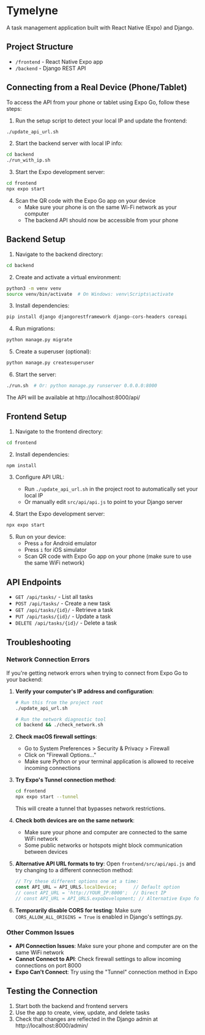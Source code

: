 # Tymelyne

A task management application built with React Native (Expo) and Django.

## Project Structure

- `/frontend` - React Native Expo app
- `/backend` - Django REST API

## Connecting from a Real Device (Phone/Tablet)

To access the API from your phone or tablet using Expo Go, follow these steps:

1. Run the setup script to detect your local IP and update the frontend:
```bash
./update_api_url.sh
```

2. Start the backend server with local IP info:
```bash
cd backend
./run_with_ip.sh
```

3. Start the Expo development server:
```bash
cd frontend
npx expo start
```

4. Scan the QR code with the Expo Go app on your device
   - Make sure your phone is on the same Wi-Fi network as your computer
   - The backend API should now be accessible from your phone

## Backend Setup

1. Navigate to the backend directory:
```bash
cd backend
```

2. Create and activate a virtual environment:
```bash
python3 -m venv venv
source venv/bin/activate  # On Windows: venv\Scripts\activate
```

3. Install dependencies:
```bash
pip install django djangorestframework django-cors-headers coreapi
```

4. Run migrations:
```bash
python manage.py migrate
```

5. Create a superuser (optional):
```bash
python manage.py createsuperuser
```

6. Start the server:
```bash
./run.sh  # Or: python manage.py runserver 0.0.0.0:8000
```

The API will be available at http://localhost:8000/api/

## Frontend Setup

1. Navigate to the frontend directory:
```bash
cd frontend
```

2. Install dependencies:
```bash
npm install
```

3. Configure API URL:
   - Run `./update_api_url.sh` in the project root to automatically set your local IP
   - Or manually edit `src/api/api.js` to point to your Django server

4. Start the Expo development server:
```bash
npx expo start
```

5. Run on your device:
   - Press `a` for Android emulator
   - Press `i` for iOS simulator
   - Scan QR code with Expo Go app on your phone (make sure to use the same WiFi network)

## API Endpoints

- `GET /api/tasks/` - List all tasks
- `POST /api/tasks/` - Create a new task
- `GET /api/tasks/{id}/` - Retrieve a task
- `PUT /api/tasks/{id}/` - Update a task
- `DELETE /api/tasks/{id}/` - Delete a task

## Troubleshooting

### Network Connection Errors

If you're getting network errors when trying to connect from Expo Go to your backend:

1. **Verify your computer's IP address and configuration**:
   ```bash
   # Run this from the project root
   ./update_api_url.sh
   
   # Run the network diagnostic tool
   cd backend && ./check_network.sh
   ```

2. **Check macOS firewall settings**:
   - Go to System Preferences > Security & Privacy > Firewall
   - Click on "Firewall Options..."
   - Make sure Python or your terminal application is allowed to receive incoming connections

3. **Try Expo's Tunnel connection method**:
   ```bash
   cd frontend
   npx expo start --tunnel
   ```
   This will create a tunnel that bypasses network restrictions.

4. **Check both devices are on the same network**:
   - Make sure your phone and computer are connected to the same WiFi network
   - Some public networks or hotspots might block communication between devices

5. **Alternative API URL formats to try**:
   Open `frontend/src/api/api.js` and try changing to a different connection method:
   ```javascript
   // Try these different options one at a time:
   const API_URL = API_URLS.localDevice;      // Default option
   // const API_URL = 'http://YOUR_IP:8000';  // Direct IP
   // const API_URL = API_URLS.expoDevelopment; // Alternative Expo format
   ```

6. **Temporarily disable CORS for testing**:
   Make sure `CORS_ALLOW_ALL_ORIGINS = True` is enabled in Django's settings.py.

### Other Common Issues

- **API Connection Issues**: Make sure your phone and computer are on the same WiFi network
- **Cannot Connect to API**: Check firewall settings to allow incoming connections on port 8000
- **Expo Can't Connect**: Try using the "Tunnel" connection method in Expo

## Testing the Connection

1. Start both the backend and frontend servers
2. Use the app to create, view, update, and delete tasks
3. Check that changes are reflected in the Django admin at http://localhost:8000/admin/ 